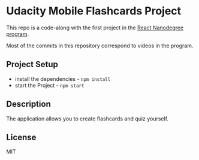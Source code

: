 # Udacity Mobile Flashcards Project

This repo is a code-along with the first project in the [React Nanodegree program](https://www.udacity.com/course/react-nanodegree--nd019).

Most of the commits in this repository correspond to videos in the program.

## Project Setup
* install the dependencies - `npm install`
* start the Project - `npm start`

## Description

The application allows you to create flashcards and quiz yourself. 

## License

MIT